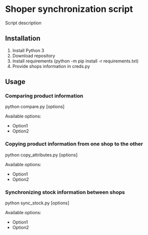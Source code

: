 # Shoper synchronization script
Script description

## Installation
1. Install Python 3 
2. Download repository
3. Install requirements (python -m pip install -r requirements.txt)
4. Provide shops information in creds.py

## Usage

### Comparing product information
python compare.py [options]

Available options:
* Option1
* Option2

### Copying product information from one shop to the other
python copy_attributes.py [options]

Available options:
* Option1
* Option2

### Synchronizing stock information between shops
python sync_stock.py [options]

Available options:
* Option1
* Option2
